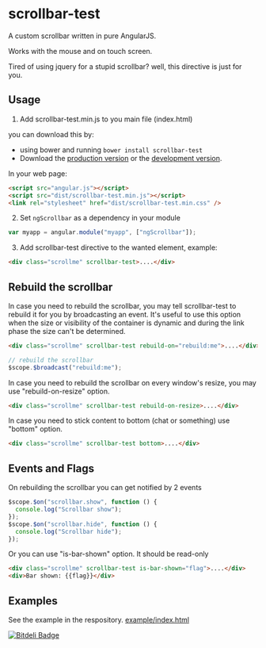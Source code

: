 # scrollbar-test

A custom scrollbar written in pure AngularJS.

Works with the mouse and on touch screen.

Tired of using jquery for a stupid scrollbar? well, this directive is just for you.

## Usage

1. Add scrollbar-test.min.js to you main file (index.html)

you can download this by:

- using bower and running `bower install scrollbar-test`
- Download the [production version][min] or the [development version][max].

[min]: https://raw.github.com/conlaigi1497/scrollbar-test/master/dist/angular-scrollbar-test.min.js
[max]: https://raw.github.com/conlaigi1497/scrollbar-test/master/dist/angular-scrollbar-test.js

In your web page:

```html
<script src="angular.js"></script>
<script src="dist/scrollbar-test.min.js"></script>
<link rel="stylesheet" href="dist/scrollbar-test.min.css" />
```

2. Set `ngScrollbar` as a dependency in your module

```javascript
var myapp = angular.module("myapp", ["ngScrollbar"]);
```

3. Add scrollbar-test directive to the wanted element, example:

```html
<div class="scrollme" scrollbar-test>....</div>
```

## Rebuild the scrollbar

In case you need to rebuild the scrollbar, you may tell scrollbar-test to rebuild it for you by broadcasting an event.
It's useful to use this option when the size or visibility of the container is dynamic and during the link phase the size can't be determined.

```html
<div class="scrollme" scrollbar-test rebuild-on="rebuild:me">....</div>
```

```javascript
// rebuild the scrollbar
$scope.$broadcast("rebuild:me");
```

In case you need to rebuild the scrollbar on every window's resize, you may use "rebuild-on-resize" option.

```html
<div class="scrollme" scrollbar-test rebuild-on-resize>....</div>
```

In case you need to stick content to bottom (chat or something) use "bottom" option.

```html
<div class="scrollme" scrollbar-test bottom>....</div>
```

## Events and Flags

On rebuilding the scrollbar you can get notified by 2 events

```javascript
$scope.$on("scrollbar.show", function () {
  console.log("Scrollbar show");
});
$scope.$on("scrollbar.hide", function () {
  console.log("Scrollbar hide");
});
```

Or you can use "is-bar-shown" option. It should be read-only

```html
<div class="scrollme" scrollbar-test is-bar-shown="flag">....</div>
<div>Bar shown: {{flag}}</div>
```

## Examples

See the example in the respository.
[example/index.html](https://htmlpreview.github.io/?https://github.com/conlaigi1497/scrollbar-test/blob/master/example/index.html)

[![Bitdeli Badge](https://d2weczhvl823v0.cloudfront.net/conlaigi1497/scrollbar-test/trend.png)](https://bitdeli.com/free "Bitdeli Badge")
